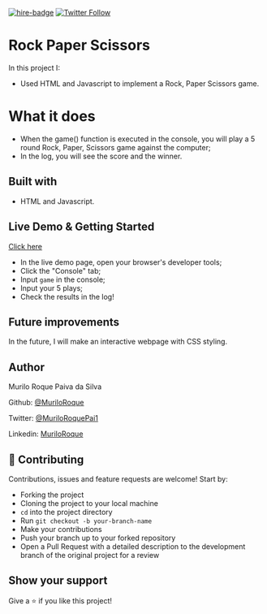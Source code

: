 [![hire-badge](https://img.shields.io/badge/Consult%20/%20Hire%20Murilo-Click%20to%20Contact-brightgreen)](mailto:muriloengqui@gmail.com) [![Twitter Follow](https://img.shields.io/twitter/follow/MuriloRoquePai1?label=Follow%20Murilo%20on%20Twitter&style=social)](https://twitter.com/MuriloRoquePai1)

# Rock Paper Scissors

In this project I:

- Used HTML and Javascript to implement a Rock, Paper Scissors game.

# What it does

- When the game() function is executed in the console, you will play a 5 round Rock, Paper, Scissors game against the computer;
- In the log, you will see the score and the winner.

## Built with

- HTML and Javascript.

## Live Demo & Getting Started

[Click here](https://rawcdn.githack.com/MuriloRoque/rock_paper_scissors/774932cf80ca0fd4179de6442d01bbd0928b2880/index.html)

- In the live demo page, open your browser's developer tools;
- Click the "Console" tab;
- Input `game` in the console;
- Input your 5 plays;
- Check the results in the log!

## Future improvements

In the future, I will make an interactive webpage with CSS styling.

## Author

Murilo Roque Paiva da Silva

Github: [@MuriloRoque](https://github.com/MuriloRoque)

Twitter: [@MuriloRoquePai1](https://twitter.com/MuriloRoquePai1)

Linkedin: [MuriloRoque](https://www.linkedin.com/in/murilo-roque-b1268741/)

## 🤝 Contributing

Contributions, issues and feature requests are welcome! Start by:

- Forking the project
- Cloning the project to your local machine
- `cd` into the project directory
- Run `git checkout -b your-branch-name`
- Make your contributions
- Push your branch up to your forked repository
- Open a Pull Request with a detailed description to the development branch of the original project for a review

## Show your support

Give a ⭐️ if you like this project!
